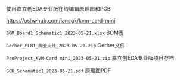 使用嘉立创EDA专业版在线编辑原理图和PCB

https://oshwhub.com/jancgk/kvm-card-mini



`BOM_Board1_Schematic1_2023-05-21.xlsx` BOM表

`Gerber_PCB1_陶瓷天线_2023-05-21.zip` Gerber文件

`ProProject_KVM-Card mini_2023-05-21.zip` 嘉立创EDA专业版项目存档

`SCH_Schematic1_2023-05-21.pdf` 原理图PDF